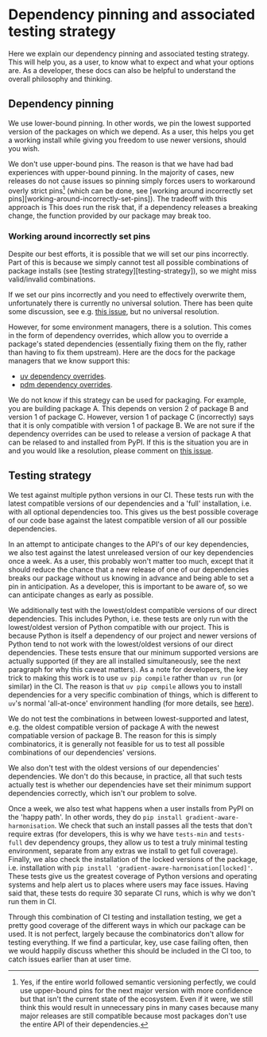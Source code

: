 # Dependency pinning and associated testing strategy

<!--
    This text comes from the copier template.
    If you find you need to update your testing strategy,
    you probably want to update this too.
-->
Here we explain our dependency pinning and associated testing strategy.
This will help you, as a user, to know what to expect
and what your options are.
As a developer, these docs can also be helpful to understand
the overall philosophy and thinking.

## Dependency pinning

We use lower-bound pinning.
In other words, we pin the lowest supported version of the packages on which we depend.
As a user, this helps you get a working install
while giving you freedom to use newer versions, should you wish.

We don't use upper-bound pins.
The reason is that we have had bad experiences with upper-bound pinning.
In the majority of cases, new releases do not cause issues
so pinning simply forces users to workaround overly strict pins[^1]
(which can be done, see
[working around incorrectly set pins][working-around-incorrectly-set-pins]).
The tradeoff with this approach is
This does run the risk that,
if a dependency releases a breaking change,
the function provided by our package may break too.

[^1]:
    Yes, if the entire world followed semantic versioning perfectly,
    we could use upper-bound pins for the next major version with more confidence
    but that isn't the current state of the ecosystem.
    Even if it were, we still think this would result in unnecessary pins
    in many cases because many major releases are still compatible
    because most packages don't use the entire API of their dependencies.

### Working around incorrectly set pins

Despite our best efforts, it is possible that we will set our pins incorrectly.
Part of this is because we simply cannot test all possible combinations of package installs
(see [testing strategy][testing-strategy]),
so we might miss valid/invalid combinations.

If we set our pins incorrectly and you need to effectively overwrite them,
unfortunately there is currently no universal solution.
There has been quite some discussion,
see e.g. [this issue](https://github.com/pypa/pip/issues/8076),
but no universal resolution.

However, for some environment managers, there is a solution.
This comes in the form of dependency overrides,
which allow you to override a package's stated dependencies
(essentially fixing them on the fly,
rather than having to fix them upstream).
Here are the docs for the package managers that we know support this:

- [uv dependency overrides](https://docs.astral.sh/uv/concepts/resolution/#dependency-overrides).
- [pdm dependency overrides](https://pdm-project.org/latest/usage/dependency/#dependency-overrides).

We do not know if this strategy can be used for packaging.
For example, you are building package A.
This depends on version 2 of package B and version 1 of package C.
However, version 1 of package C (incorrectly) says
that it is only compatible with version 1 of package B.
We are not sure if the dependency overrides
can be used to release a version of package A
that can be relased to and installed from PyPI.
If this is the situation you are in and you would like a resolution,
please comment on [this issue](https://gitlab.com/openscm/copier-core-python-repository/-/issues/4).

## Testing strategy

We test against multiple python versions in our CI.
These tests run with the latest compatible versions of our dependencies
and a 'full' installation, i.e. with all optional dependencies too.
This gives us the best possible coverage of our code base
against the latest compatible version of all our possible dependencies.

In an attempt to anticipate changes to the API's of our key dependencies,
we also test against the latest unreleased version of our key dependencies once a week.
As a user, this probably won't matter too much,
except that it should reduce the chance
that a new release of one of our dependencies breaks our package
without us knowing in advance and being able to set a pin in anticipation.
As a developer, this is important to be aware of,
so we can anticipate changes as early as possible.

We additionally test with the lowest/oldest compatible versions of our direct dependencies.
This includes Python, i.e. these tests are only run
with the lowest/oldest version of Python compatible with our project.
This is because Python is itself a dependency of our project
and newer versions of Python tend to not work
with the lowest/oldest versions of our direct dependencies.
These tests ensure that our minimum supported versions are actually supported
(if they are all installed simultaneously,
see the next paragraph for why this caveat matters).
As a note for developers,
the key trick to making this work is to use `uv pip compile`
rather than `uv run` (or similar) in the CI.
The reason is that `uv pip compile`
allows you to install dependencies for a very specific combination of things,
which is different to `uv`'s normal 'all-at-once' environment handling
(for more details, see [here](https://github.com/astral-sh/uv/issues/10774#issuecomment-2601925564)).

We do not test the combinations in between lowest-supported and latest,
e.g. the oldest compatible version of package A
with the newest compatiable version of package B.
The reason for this is simply combinatorics,
it is generally not feasible
for us to test all possible combinations of our dependencies' versions.

We also don't test with the oldest versions of our dependencies' dependencies.
We don't do this because, in practice,
all that such tests actually test is
whether our dependencies have set their minimum support dependencies correctly,
which isn't our problem to solve.

Once a week, we also test what happens when a user installs from PyPI on the 'happy path'.
In other words, they do `pip install gradient-aware-harmonisation`.
We check that such an install passes all the tests that don't require extras
(for developers, this is why we have `tests-min` and `tests-full` dev dependency groups,
they allow us to test a truly minimal testing environment,
separate from any extras we install to get full coverage).
Finally, we also check the installation of the locked versions of the package,
i.e. installation with `pip install 'gradient-aware-harmonisation[locked]'`.
These tests give us the greatest coverage of Python versions and operating systems
and help alert us to places where users may face issues.
Having said that, these tests do require 30 separate CI runs,
which is why we don't run them in CI.

Through this combination of CI testing and installation testing,
we get a pretty good coverage of the different ways in which our package can be used.
It is not perfect, largely because the combinatorics don't allow for testing everything.
If we find a particular, key, use case failing often,
then we would happily discuss whether this should be included in the CI too,
to catch issues earlier than at user time.
